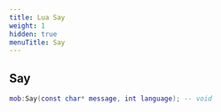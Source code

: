 ```yaml
---
title: Lua Say
weight: 1
hidden: true
menuTitle: Say
---
```

## Say
```lua
mob:Say(const char* message, int language); -- void
```